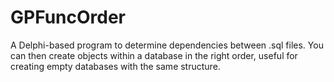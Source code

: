 # GPFuncOrder
A Delphi-based program to determine dependencies between .sql files. You can then create objects within a database in the right order, useful for creating empty databases with the same structure.
